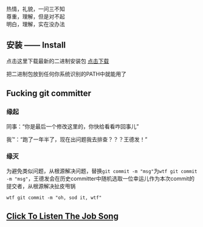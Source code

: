 热情，礼貌，一问三不知    
尊重，理解，但是对不起    
明白，理解，实在没办法    

## 安装 —— Install
点击这里下载最新的二进制安装包 [点击下载](https://github.com/MR5356/wtf/releases) 

把二进制包放到任何你系统识别的PATH中就能用了

## Fucking git committer
### 缘起
同事：“你是最后一个修改这里的，你快给看看咋回事儿”    

我™：“跑了一年半了，现在出问题我去排查？？？王德发！”

### 缘灭
为避免类似问题，从根源解决问题，替换`git commit -m "msg"`为`wtf git commit -m "msg"`，王德发会在历史committer中随机选取一位幸运儿作为本次commit的提交者，从根源解决扯皮甩锅

```shell
wtf git commit -m "oh, sod it, wtf"
```

## [Click To Listen The Job Song](music.163.com/outchain/player?type=2&id=1980023227&auto=1&height=66)